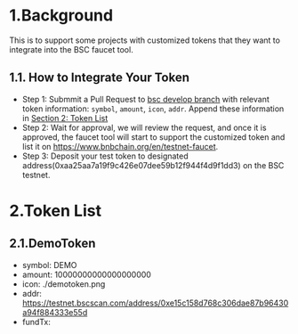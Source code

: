 # 1.Background
This is to support some projects with customized tokens that they want to integrate into the BSC faucet tool.

## 1.1. How to Integrate Your Token
- Step 1: Submmit a Pull Request to [bsc develop branch](https://github.com/bnb-chain/bsc/tree/develop) with relevant token information: `symbol`, `amount`, `icon`, `addr`. Append these information in [Section 2: Token List](#2token-list)
- Step 2: Wait for approval, we will review the request, and once it is approved, the faucet tool will start to support the customized token and list it on https://www.bnbchain.org/en/testnet-faucet.
- Step 3: Deposit your test token to designated address(0xaa25aa7a19f9c426e07dee59b12f944f4d9f1dd3) on the BSC testnet.

# 2.Token List
## 2.1.DemoToken
- symbol: DEMO
- amount: 10000000000000000000
- icon: ./demotoken.png
- addr: https://testnet.bscscan.com/address/0xe15c158d768c306dae87b96430a94f884333e55d
- fundTx:
